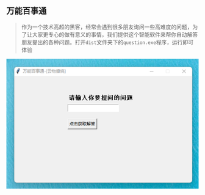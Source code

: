 ## 万能百事通

> 作为一个技术高超的黑客，经常会遇到很多朋友询问一些高难度的问题，为了让大家更专心的做有意义的事情，我们提供这个智能软件来帮你自动解答朋友提出的各种问题。打开`dist`文件夹下的`question.exe`程序，运行即可体验

![截图效果](demo.png)